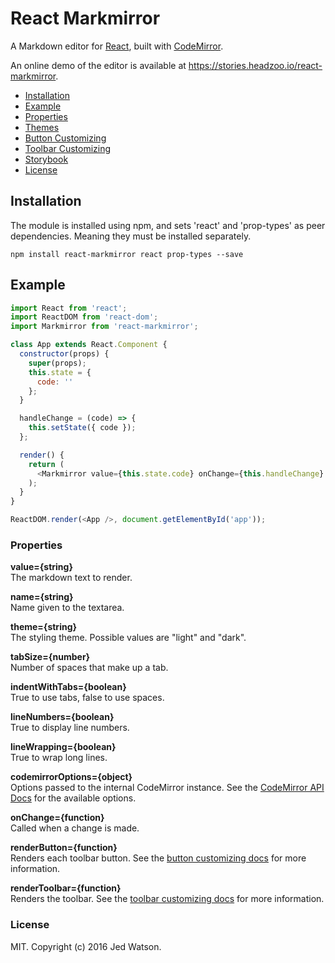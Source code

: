 React Markmirror
==================
A Markdown editor for [React](http://facebook.github.io/react), built with [CodeMirror](https://codemirror.net).

An online demo of the editor is available at https://stories.headzoo.io/react-markmirror.

* [Installation](#installation)
* [Example](#example)
* [Properties](#properties)
* [Themes](docs/themes.md)
* [Button Customizing](docs/button.md)
* [Toolbar Customizing](docs/toolbar.md)
* [Storybook](docs/storybook.md)
* [License](#license)

## Installation
The module is installed using npm, and sets 'react' and 'prop-types' as peer dependencies. Meaning they must be installed separately.

```
npm install react-markmirror react prop-types --save
```


## Example

```js
import React from 'react';
import ReactDOM from 'react-dom';
import Markmirror from 'react-markmirror';

class App extends React.Component {
  constructor(props) {
    super(props);
    this.state = {
      code: ''
    };
  }

  handleChange = (code) => {
    this.setState({ code });
  };

  render() {
    return (
      <Markmirror value={this.state.code} onChange={this.handleChange} />
    );
  }
}

ReactDOM.render(<App />, document.getElementById('app'));
```


### Properties
**value={string}**  
The markdown text to render.

**name={string}**  
Name given to the textarea.

**theme={string}**  
The styling theme. Possible values are "light" and "dark".

**tabSize={number}**  
Number of spaces that make up a tab.

**indentWithTabs={boolean}**  
True to use tabs, false to use spaces.

**lineNumbers={boolean}**  
True to display line numbers.

**lineWrapping={boolean}**  
True to wrap long lines.

**codemirrorOptions={object}**  
Options passed to the internal CodeMirror instance. See the [CodeMirror API Docs](https://codemirror.net/doc/manual.html#api) for the available options.

**onChange={function}**  
Called when a change is made.

**renderButton={function}**  
Renders each toolbar button. See the [button customizing docs](docs/button.md) for more information.

**renderToolbar={function}**  
Renders the toolbar. See the [toolbar customizing docs](docs/toolbar.md) for more information.


### License
MIT. Copyright (c) 2016 Jed Watson.
